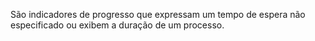 São indicadores de progresso que expressam um tempo de espera não especificado ou exibem a duração de um processo.
